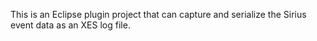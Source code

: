This is an Eclipse plugin project that can capture and serialize the Sirius event data as an XES log file.
